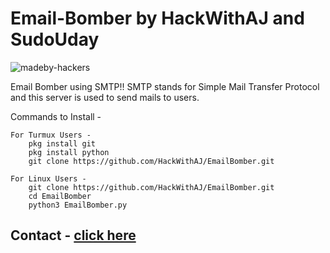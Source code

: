 # Email-Bomber by HackWithAJ and SudoUday

![madeby-hackers](https://user-images.githubusercontent.com/79195338/161227129-458d5777-0acb-4162-8a30-6121f7dc159e.svg)

Email Bomber using SMTP!!
    SMTP stands for Simple Mail Transfer Protocol and this server is used to send mails to users.  

Commands to Install -

    For Turmux Users - 
        pkg install git
        pkg install python
        git clone https://github.com/HackWithAJ/EmailBomber.git

    For Linux Users - 
        git clone https://github.com/HackWithAJ/EmailBomber.git
        cd EmailBomber
        python3 EmailBomber.py

## Contact - <a href="https://linktr.ee/hackwithaj"> click here</a>
